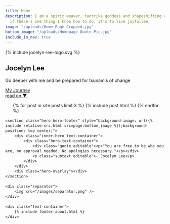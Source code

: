 ```yaml
---
title: Home
description: I am a spirit weaver, tantrika goddess and shapeshifting artist. And
  if there's one thing I know how to do, it's to live joyfullee!
image: "/uploads/Home-Page-Cropped.jpg"
bottom_image: "/uploads/Homepage-Quote-Pic.jpg"
include_in_nav: true
---
```


<section class="hero" style="background-image: url({% include relative-src.html src=page.image %})">
<div class="inner-hero text-container">
<div class="hero-text-container">
<div class="hero-logo">{% include jocelyn-lee-logo.svg %}</div>
<h1 id="landing-page-heading">Jocelyn Lee</h1>
<p class="subtext editable">Go deeper with me and be prepared for tsunamis of change </p>
<div class="cta button alt editable" id="cta-my-journey"><a href="/my-journey/">My Journey</a></div>
</div>
</div>
<div class="read-on"><a href="#read-on">read on <span class="arrow">▼</span></a></div>
</section>

<div class="content" id="read-on">
<section>
<div class="text-container">
<ul class="blog-posts">
{% for post in site.posts limit:3 %}
{% include post.html %}
{% endfor %}
</ul>
</div>
</section>

    <section class="hero hero-footer" style="background-image: url({% include relative-src.html src=page.bottom_image %});background-position: top center;">
        <div class="inner-hero text-container">
            <div class="hero-text-container">
                <div class="quote editable"><p>"You are free to be who you are, no approval needed. No apologies necessary."</p></div>
                <p class="subtext editable">- Jocelyn Lee</p>
            </div>
        </div>
        <div class="hero-overlay"></div>
    </section>
    
    <div class="separator">
        <img src="/images/separator.png" />
    </div>
    
    <div class="text-container">
        {% include footer-about.html %}
    </div>

</div>